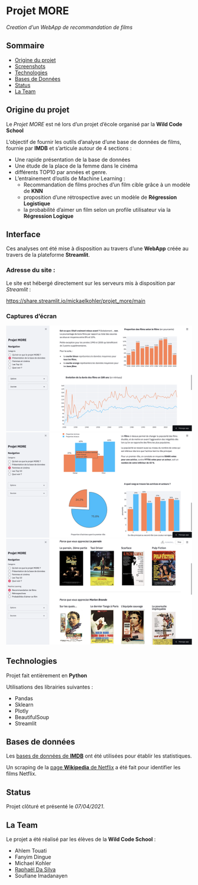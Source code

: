 # Projet MORE
_Creation d’un WebApp de recommandation de films_

## Sommaire

* [Origine du projet](#origine-du-projet)
* [Screenshots](#interface)
* [Technologies](#technologies)
* [Bases de Données](#bases-de-données)
* [Status](#status)
* [La Team](#la-team)

## Origine du projet

Le _Projet MORE_ est né lors d’un projet d’école organisé par la __Wild Code School__

L’objectif de fournir les outils d’analyse d’une base de données de films, fournie par __IMDB__ et s’articule autour de 4 sections :
- Une rapide présentation de la base de données 
- Une étude de la place de la femme dans le cinéma
- différents TOP10 par années et genre. 
- L’entrainement d’outils de Machine Learning : 
	* Recommandation de films proches d’un film cible grâce à un modèle de __KNN__
	* proposition d’une rétrospective avec un modèle de __Régression Logistique__
	* la probabilité d’aimer un film selon un profile utilisateur via la __Régression Logique__


## Interface

Ces analyses ont été mise à disposition au travers d’une __WebApp__ créée au travers de la plateforme __Streamlit__.

### Adresse du site :

Le site est hébergé directement sur les serveurs mis à disposition par *Streamlit* :

https://share.streamlit.io/mickaelkohler/projet_more/main

### Captures d’écran

![screenshot1](./Ressources/screenshot1.png)
![screenshot2](./Ressources/screenshot2.png)
![screenshot3](./Ressources/screenshot3.png)

## Technologies 

Projet fait entièrement en **Python**

Utilisations des librairies suivantes : 
 - Pandas
 - Sklearn
 - Plotly
 - BeautifulSoup
 - Streamlit

## Bases de données 

Les [bases de données de **IMDB**](https://www.imdb.com/interfaces/) ont été utilisées pour établir les statistiques.

Un scraping de la [page **Wikipedia** de Netflix](https://en.wikipedia.org/wiki/Lists_of_Netflix_original_films) a été fait pour identifier les films Netflix. 

## Status

Projet clôturé et présenté le *07/04/2021*.

## La Team

Le projet a été réalisé par les élèves de la **Wild Code School** : 
- Ahlem Touati
- Fanyim Dingue
- Michael Kohler
- [Raphaël Da Silva](https://github.com/raphadasilva)
- Soufiane Imadanayen 
